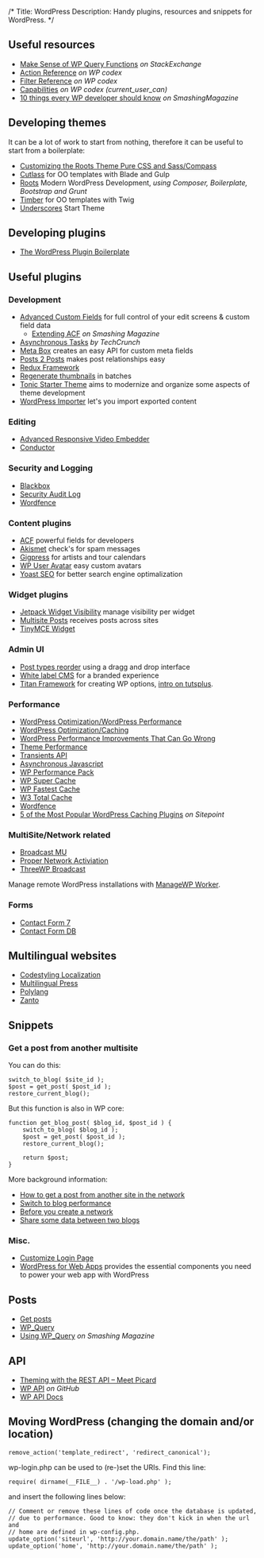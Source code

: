 /*
Title: WordPress
Description: Handy plugins, resources and snippets for WordPress.
*/


## Useful resources

- [Make Sense of WP Query Functions](http://wordpress.stackexchange.com/questions/1753/when-should-you-use-wp-query-vs-query-posts-vs-get-posts) *on StackExchange*
- [Action Reference](http://codex.wordpress.org/Plugin_API/Action_Reference) *on WP codex*
- [Filter Reference](http://codex.wordpress.org/Plugin_API/Filter_Reference) *on WP codex*
- [Capabilities](http://codex.wordpress.org/Function_Reference/current_user_can) *on WP codex (current_user_can)*
- [10 things every WP developer should know](http://www.smashingmagazine.com/2011/03/08/ten-things-every-wordpress-plugin-developer-should-know/) *on SmashingMagazine*


## Developing themes

It can be a lot of work to start from nothing, therefore it can be useful to start from a boilerplate:

- [Customizing the Roots Theme Pure CSS and Sass/Compass](http://kalenjohnson.com/customizing-roots-sass/)
- [Cutlass](http://cutlasswp.com/) for OO templates with Blade and Gulp
- [Roots](http://roots.io/) Modern WordPress Development, *using Composer, Boilerplate, Bootstrap and Grunt*
- [Timber](https://github.com/jarednova/timber) for OO templates with Twig
- [Underscores](http://underscores.me/) Start Theme


## Developing plugins

- [The WordPress Plugin Boilerplate](http://wppb.io/)


## Useful plugins

### Development

- [Advanced Custom Fields](http://www.advancedcustomfields.com/) for full control of your edit screens &amp; custom field data
	- [Extending ACF](http://www.smashingmagazine.com/2015/09/extending-advanced-custom-fields-with-your-own-controls/) *on Smashing Magazine*
- [Asynchronous Tasks](https://github.com/techcrunch/wp-async-task) *by TechCrunch*
- [Meta Box](http://www.deluxeblogtips.com/meta-box) creates an easy API for custom meta fields
- [Posts 2 Posts](http://scribu.net/wordpress/posts-to-posts/) makes post relationships easy
- [Redux Framework](https://wordpress.org/plugins/redux-framework/)
- [Regenerate thumbnails](http://www.viper007bond.com/wordpress-plugins/regenerate-thumbnails/) in batches
- [Tonic Starter Theme](http://labs.tonik.pl/theme/) aims to modernize and organize some aspects of theme development
- [WordPress Importer](http://wordpress.org/plugins/wordpress-importer/) let's you import exported content

### Editing

- [Advanced Responsive Video Embedder](https://wordpress.org/plugins/advanced-responsive-video-embedder/)
- [Conductor](http://slocumthemes.com/wordpress-plugins/conductor/)

### Security and Logging

- [Blackbox](https://wordpress.org/plugins/blackbox-debug-bar/)
- [Security Audit Log](http://wordpress.org/plugins/wp-security-audit-log/)
- [Wordfence](http://wordpress.org/plugins/wordfence/)

### Content plugins

- [ACF](http://www.advancedcustomfields.com/) powerful fields for developers
- [Akismet](http://akismet.com/) check's for spam messages
- [Gigpress](http://gigpress.com/) for artists and tour calendars
- [WP User Avatar](http://wordpress.org/plugins/wp-user-avatar/) easy custom avatars
- [Yoast SEO](https://yoast.com/wordpress/plugins/seo/) for better search engine optimalization

### Widget plugins

- [Jetpack Widget Visibility](http://wordpress.org/plugins/jetpack-widget-visibility/) manage visibility per widget
- [Multisite Posts](https://wordpress.org/plugins/multisite-posts/) receives posts across sites
- [TinyMCE Widget](https://wordpress.org/plugins/black-studio-tinymce-widget/)

### Admin UI

- [Post types reorder](https://wordpress.org/plugins/post-types-order/) using a dragg and drop interface
- [White label CMS](http://www.videousermanuals.com/white-label-cms/) for a branded experience
- [Titan Framework](http://www.titanframework.net/) for creating WP options, [intro on tutsplus](http://code.tutsplus.com/articles/a-beginners-guide-to-titan-framework-creating-an-admin-panel-with-titan--cms-24358).

### Performance

- [WordPress Optimization/WordPress Performance](http://codex.wordpress.org/WordPress_Optimization/WordPress_Performance)
- [WordPress Optimization/Caching](http://codex.wordpress.org/WordPress_Optimization/Caching)
- [WordPress Performance Improvements That Can Go Wrong](http://www.smashingmagazine.com/2014/03/21/wordpress-performance-improvements-that-can-go-wrong/)
- [Theme Performance](http://themeshaper.com/2014/02/06/theme-performance/)
- [Transients API](http://codex.wordpress.org/Transients_API)
- [Asynchronous Javascript](https://wordpress.org/plugins/asynchronous-javascript/)
- [WP Performance Pack](http://wordpress.org/plugins/wp-performance-pack/)
- [WP Super Cache](https://wordpress.org/plugins/wp-super-cache/)
- [WP Fastest Cache](https://wordpress.org/plugins/wp-fastest-cache/)
- [W3 Total Cache](https://wordpress.org/plugins/w3-total-cache/)
- [Wordfence](http://wordpress.org/plugins/wordfence/)
- [5 of the Most Popular WordPress Caching Plugins](http://www.sitepoint.com/5-of-the-most-popular-wordpress-caching-plugins/) *on Sitepoint*

### MultiSite/Network related

- [Broadcast MU](http://wordpress.org/plugins/broadcast-mu/)
- [Proper Network Activiation](http://wordpress.org/plugins/proper-network-activation/)
- [ThreeWP Broadcast](http://wordpress.org/plugins/threewp-broadcast/)

Manage remote WordPress installations with [ManageWP Worker](http://wordpress.org/plugins/worker/).

### Forms

- [Contact Form 7](https://wordpress.org/plugins/contact-form-7/)
- [Contact Form DB](https://wordpress.org/plugins/contact-form-7-to-database-extension/)


## Multilingual websites

- [Codestyling Localization](http://www.code-styling.de/deutsch/entwicklungen/wordpress-plugin-codestyling-localization)
- [Multilingual Press](https://wordpress.org/plugins/multilingual-press/)
- [Polylang](http://polylang.wordpress.com/)
- [Zanto](http://zanto.org/)


## Snippets

### Get a post from another multisite

You can do this:

	switch_to_blog( $site_id );
	$post = get_post( $post_id );
	restore_current_blog();

But this function is also in WP core:

	function get_blog_post( $blog_id, $post_id ) {
	    switch_to_blog( $blog_id );
	    $post = get_post( $post_id );
	    restore_current_blog();

	    return $post;
	}

More background information:

- [How to get a post from another site in the network](http://make.marketpress.com/multilingualpress/2014/07/how-to-get-a-post-from-another-site-in-the-network/)
- [Switch to blog performance](http://wordpress.stackexchange.com/questions/106834/switch-to-blog-performance-considerations-alternatives)
- [Before you create a network](http://codex.wordpress.org/Before_You_Create_A_Network)
- [Share some data between two blogs](http://wordpress.org/support/topic/share-some-data-between-2-blogs-on-one-install)

### Misc.

- [Customize Login Page](https://premium.wpmudev.org/blog/customize-login-page/)
- [WordPress for Web Apps](https://github.com/cferdinandi/gmt-wordpress-for-web-apps) provides the essential components you need to power your web app with WordPress


## Posts

- [Get posts](http://codex.wordpress.org/Template_Tags/get_posts)
- [WP_Query](http://codex.wordpress.org/Class_Reference/WP_Query)
- [Using WP_Query](http://www.smashingmagazine.com/2013/01/14/using-wp_query-wordpress/) *on Smashing Magazine*


## API

- [Theming with the REST API – Meet Picard](http://themeshaper.com/2015/05/07/theming-with-the-rest-api-meet-picard/)
- [WP API](https://github.com/WP-API/WP-API) *on GitHub*
- [WP API Docs](http://wp-api.org/)


## Moving WordPress (changing the domain and/or location)

	remove_action('template_redirect', 'redirect_canonical');

wp-login.php can be used to (re-)set the URIs. Find this line:

	require( dirname(__FILE__) . '/wp-load.php' );

and insert the following lines below:

	// Comment or remove these lines of code once the database is updated,
	// due to performance. Good to know: they don't kick in when the url and
	// home are defined in wp-config.php.
	update_option('siteurl', 'http://your.domain.name/the/path' );
	update_option('home', 'http://your.domain.name/the/path' );
